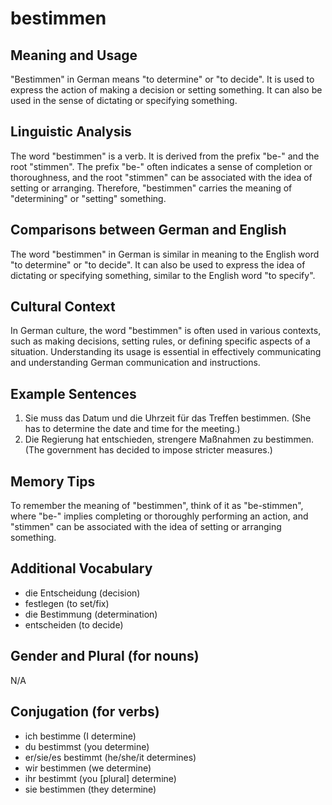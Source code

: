 # bestimmen
## Meaning and Usage
"Bestimmen" in German means "to determine" or "to decide". It is used to express the action of making a decision or setting something. It can also be used in the sense of dictating or specifying something.

## Linguistic Analysis
The word "bestimmen" is a verb. It is derived from the prefix "be-" and the root "stimmen". The prefix "be-" often indicates a sense of completion or thoroughness, and the root "stimmen" can be associated with the idea of setting or arranging. Therefore, "bestimmen" carries the meaning of "determining" or "setting" something.

## Comparisons between German and English
The word "bestimmen" in German is similar in meaning to the English word "to determine" or "to decide". It can also be used to express the idea of dictating or specifying something, similar to the English word "to specify".

## Cultural Context
In German culture, the word "bestimmen" is often used in various contexts, such as making decisions, setting rules, or defining specific aspects of a situation. Understanding its usage is essential in effectively communicating and understanding German communication and instructions.

## Example Sentences
1. Sie muss das Datum und die Uhrzeit für das Treffen bestimmen. (She has to determine the date and time for the meeting.)
2. Die Regierung hat entschieden, strengere Maßnahmen zu bestimmen. (The government has decided to impose stricter measures.)

## Memory Tips
To remember the meaning of "bestimmen", think of it as "be-stimmen", where "be-" implies completing or thoroughly performing an action, and "stimmen" can be associated with the idea of setting or arranging something.

## Additional Vocabulary
- die Entscheidung (decision)
- festlegen (to set/fix)
- die Bestimmung (determination)
- entscheiden (to decide)

## Gender and Plural (for nouns)
N/A

## Conjugation (for verbs)
- ich bestimme (I determine)
- du bestimmst (you determine)
- er/sie/es bestimmt (he/she/it determines)
- wir bestimmen (we determine)
- ihr bestimmt (you [plural] determine)
- sie bestimmen (they determine)